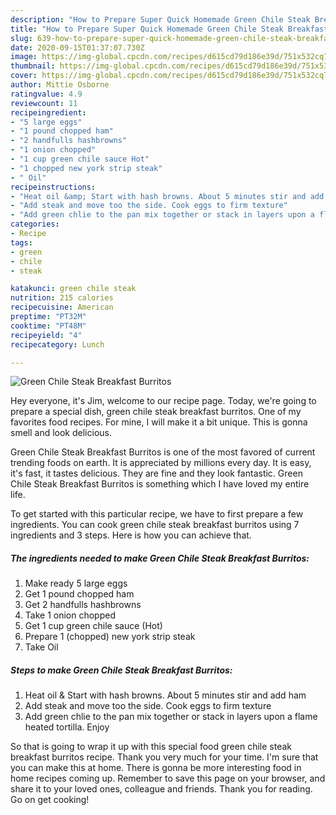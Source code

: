 ```yaml
---
description: "How to Prepare Super Quick Homemade Green Chile Steak Breakfast Burritos"
title: "How to Prepare Super Quick Homemade Green Chile Steak Breakfast Burritos"
slug: 639-how-to-prepare-super-quick-homemade-green-chile-steak-breakfast-burritos
date: 2020-09-15T01:37:07.730Z
image: https://img-global.cpcdn.com/recipes/d615cd79d186e39d/751x532cq70/green-chile-steak-breakfast-burritos-recipe-main-photo.jpg
thumbnail: https://img-global.cpcdn.com/recipes/d615cd79d186e39d/751x532cq70/green-chile-steak-breakfast-burritos-recipe-main-photo.jpg
cover: https://img-global.cpcdn.com/recipes/d615cd79d186e39d/751x532cq70/green-chile-steak-breakfast-burritos-recipe-main-photo.jpg
author: Mittie Osborne
ratingvalue: 4.9
reviewcount: 11
recipeingredient:
- "5 large eggs"
- "1 pound chopped ham"
- "2 handfulls hashbrowns"
- "1 onion chopped"
- "1 cup green chile sauce Hot"
- "1 chopped new york strip steak"
- " Oil"
recipeinstructions:
- "Heat oil &amp; Start with hash browns. About 5 minutes stir and add ham"
- "Add steak and move too the side. Cook eggs to firm texture"
- "Add green chlie to the pan mix together or stack in layers upon a flame heated tortilla. Enjoy"
categories:
- Recipe
tags:
- green
- chile
- steak

katakunci: green chile steak 
nutrition: 215 calories
recipecuisine: American
preptime: "PT32M"
cooktime: "PT48M"
recipeyield: "4"
recipecategory: Lunch

---
```



![Green Chile Steak Breakfast Burritos](https://img-global.cpcdn.com/recipes/d615cd79d186e39d/751x532cq70/green-chile-steak-breakfast-burritos-recipe-main-photo.jpg)

Hey everyone, it's Jim, welcome to our recipe page. Today, we're going to prepare a special dish, green chile steak breakfast burritos. One of my favorites food recipes. For mine, I will make it a bit unique. This is gonna smell and look delicious.

Green Chile Steak Breakfast Burritos is one of the most favored of current trending foods on earth. It is appreciated by millions every day. It is easy, it's fast, it tastes delicious. They are fine and they look fantastic. Green Chile Steak Breakfast Burritos is something which I have loved my entire life.




To get started with this particular recipe, we have to first prepare a few ingredients. You can cook green chile steak breakfast burritos using 7 ingredients and 3 steps. Here is how you can achieve that.

<!--inarticleads1-->

##### The ingredients needed to make Green Chile Steak Breakfast Burritos:

1. Make ready 5 large eggs
1. Get 1 pound chopped ham
1. Get 2 handfulls hashbrowns
1. Take 1 onion chopped
1. Get 1 cup green chile sauce (Hot)
1. Prepare 1 (chopped) new york strip steak
1. Take  Oil




<!--inarticleads2-->

##### Steps to make Green Chile Steak Breakfast Burritos:

1. Heat oil &amp; Start with hash browns. About 5 minutes stir and add ham
1. Add steak and move too the side. Cook eggs to firm texture
1. Add green chlie to the pan mix together or stack in layers upon a flame heated tortilla. Enjoy




So that is going to wrap it up with this special food green chile steak breakfast burritos recipe. Thank you very much for your time. I'm sure that you can make this at home. There is gonna be more interesting food in home recipes coming up. Remember to save this page on your browser, and share it to your loved ones, colleague and friends. Thank you for reading. Go on get cooking!

